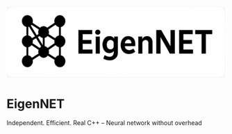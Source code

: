 ![EigenNET-Banner!](/images/EigenNET_GitHub_Banner.png)
# EigenNET
Independent. Efficient. Real C++ – Neural network without overhead
